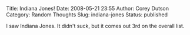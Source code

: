 Title: Indiana Jones!
Date: 2008-05-21 23:55
Author: Corey Dutson
Category: Random Thoughts
Slug: indiana-jones
Status: published

I saw Indiana Jones. It didn't suck, but it comes out 3rd on the overall
list.
